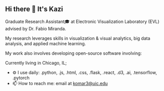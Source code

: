 ## Hi there 👋 It's Kazi

Graduate Research Assistant🎓 at Electronic Visualization Laboratory (EVL) advised by Dr. Fabio Miranda.

My research leverages skills in visualization & visual analytics, big data analysis, and applied machine learning.

My work also involves developing open-source software involving: 

Currently living in Chicago, IL;

- ⚙️ I use daily: .python, .js, .html, .css, .flask, .react, .d3, .ai, .tensorflow, .pytorch
- 📫 How to reach me: email at komar3@uic.edu
